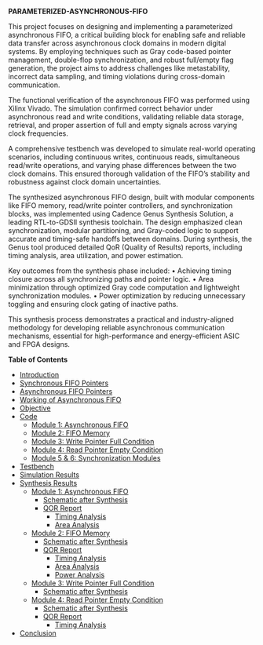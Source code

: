 **PARAMETERIZED-ASYNCHRONOUS-FIFO**

This project focuses on designing and implementing a parameterized asynchronous FIFO, a critical building block for enabling safe and reliable data transfer across asynchronous clock domains in modern digital systems. By employing techniques such as Gray code-based pointer management, double-flop synchronization, and robust full/empty flag generation, the project aims to address challenges like metastability, incorrect data sampling, and timing violations during cross-domain communication.

The functional verification of the asynchronous FIFO was performed using Xilinx Vivado. The simulation confirmed correct behavior under asynchronous read and write conditions, validating reliable data storage, retrieval, and proper assertion of full and empty signals across varying clock frequencies.

A comprehensive testbench was developed to simulate real-world operating scenarios, including continuous writes, continuous reads, simultaneous read/write operations, and varying phase differences between the two clock domains. This ensured thorough validation of the FIFO’s stability and robustness against clock domain uncertainties.

The synthesized asynchronous FIFO design, built with modular components like FIFO memory, read/write pointer controllers, and synchronization blocks, was implemented using Cadence Genus Synthesis Solution, a leading RTL-to-GDSII synthesis toolchain. The design emphasized clean synchronization, modular partitioning, and Gray-coded logic to support accurate and timing-safe handoffs between domains. During synthesis, the Genus tool produced detailed QoR (Quality of Results) reports, including timing analysis, area utilization, and power estimation.

Key outcomes from the synthesis phase included:
	•	Achieving timing closure across all synchronizing paths and pointer logic.
	•	Area minimization through optimized Gray code computation and lightweight synchronization modules.
	•	Power optimization by reducing unnecessary toggling and ensuring clock gating of inactive paths.

This synthesis process demonstrates a practical and industry-aligned methodology for developing reliable asynchronous communication mechanisms, essential for high-performance and energy-efficient ASIC and FPGA designs.

**Table of Contents**

- [Introduction](#introduction)
- [Synchronous FIFO Pointers](#synchronous-fifo-pointers)
- [Asynchronous FIFO Pointers](#asynchronous-fifo-pointers)
- [Working of Asynchronous FIFO](#working-of-asynchronous-fifo)
- [Objective](#objective)
- [Code](#code)
  - [Module 1: Asynchronous FIFO](#module-1-asynchronous-fifo)
  - [Module 2: FIFO Memory](#module-2-fifo-memory)
  - [Module 3: Write Pointer Full Condition](#module-3-write-pointer-full-condition)
  - [Module 4: Read Pointer Empty Condition](#module-4-read-pointer-empty-condition)
  - [Module 5 & 6: Synchronization Modules](#module-5--6-synchronization-modules)
- [Testbench](#testbench)
- [Simulation Results](#simulation-results)
- [Synthesis Results](#synthesis-results)
  - [Module 1: Asynchronous FIFO](#module-1-asynchronous-fifo-1)
    - [Schematic after Synthesis](#schematic-after-synthesis)
    - [QOR Report](#qor-report)
      - [Timing Analysis](#timing-analysis)
      - [Area Analysis](#area-analysis)
  - [Module 2: FIFO Memory](#module-2-fifo-memory-1)
    - [Schematic after Synthesis](#schematic-after-synthesis-1)
    - [QOR Report](#qor-report-1)
      - [Timing Analysis](#timing-analysis-1)
      - [Area Analysis](#area-analysis-1)
      - [Power Analysis](#power-analysis)
  - [Module 3: Write Pointer Full Condition](#module-3-write-pointer-full-condition-1)
    - [Schematic after Synthesis](#schematic-after-synthesis-2)
  - [Module 4: Read Pointer Empty Condition](#module-4-read-pointer-empty-condition-1)
    - [Schematic after Synthesis](#schematic-after-synthesis-3)
    - [QOR Report](#qor-report-2)
      - [Timing Analysis](#timing-analysis-2)
- [Conclusion](#conclusion)
